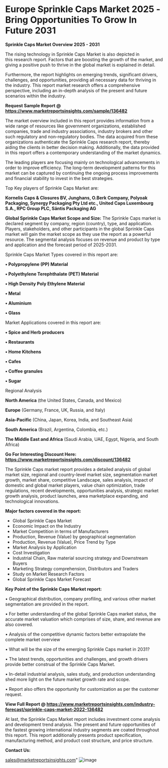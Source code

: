 # Europe Sprinkle Caps Market 2025 -Bring Opportunities To Grow In Future 2031

<Strong> Sprinkle Caps Market Overview 2025 - 2031</strong>

The rising technology in Sprinkle Caps Market is also depicted in this research report. Factors that are boosting the growth of the market, and giving a positive push to thrive in the global market is explained in detail.

Furthermore, the report highlights on emerging trends, significant drivers, challenges, and opportunities, providing all necessary data for thriving in the industry. This report market research offers a comprehensive perspective, including an in-depth analysis of the present and future scenarios within the industry.

<strong>Request Sample Report @ <a href=https://www.marketreportsinsights.com/sample/136482>https://www.marketreportsinsights.com/sample/136482</a></strong>

The market overview included in this report provides information from a wide range of resources like government organizations, established companies, trade and industry associations, industry brokers and other such regulatory and non-regulatory bodies. The data acquired from these organizations authenticate the Sprinkle Caps research report, thereby aiding the clients in better decision making. Additionally, the data provided in this report offers a contemporary understanding of the market dynamics.

The leading players are focusing mainly on technological advancements in order to improve efficiency. The long-term development patterns for this market can be captured by continuing the ongoing process improvements and financial stability to invest in the best strategies.

Top Key players of Sprinkle Caps Market are:

<strong>Kornelis Caps & Closures BV, Junghans, O.Berk Company, Polyoak Packaging, Synergy Packaging Pty Ltd etc., United Caps Luxembourg S.A., RPC Group PLC, Säntis Packaging AG</strong>

<strong><b>Global Sprinkle Caps Market Scope and Size:</b></strong>
The Sprinkle Caps market is declared segment by company, region (country), type, and application. Players, stakeholders, and other participants in the global Sprinkle Caps market will gain the market scope as they use the report as a powerful resource. The segmental analysis focuses on revenue and product by type and application and the forecast period of 2025-2031.

Sprinkle Caps Market Types covered in this report are:

<strong>• Polypropylene (PP) Material

• Polyethylene Terephthalate (PET) Material

• High Density Poly Ethylene Material

• Metal

• Aluminium

• Glass</strong>

Market Applications covered in this report are:

<strong>• Spice and Herb producers

• Restaurants

• Home Kitchens

• Cafes

• Coffee granules

• Sugar</strong> 

Regional Analysis

<strong>North America</strong> (the United States, Canada, and Mexico)

<strong>Europe</strong> (Germany, France, UK, Russia, and Italy)

<strong>Asia-Pacific</strong> (China, Japan, Korea, India, and Southeast Asia)

<strong>South America</strong> (Brazil, Argentina, Colombia, etc.)

<strong>The Middle East and Africa</strong> (Saudi Arabia, UAE, Egypt, Nigeria, and South Africa)

<strong>Go For Interesting Discount Here: <a href=https://www.marketreportsinsights.com/discount/136482>https://www.marketreportsinsights.com/discount/136482</a></strong>

The Sprinkle Caps market report provides a detailed analysis of global market size, regional and country-level market size, segmentation market growth, market share, competitive Landscape, sales analysis, impact of domestic and global market players, value chain optimization, trade regulations, recent developments, opportunities analysis, strategic market growth analysis, product launches, area marketplace expanding, and technological innovations.

<strong><b>Major factors covered in the report:</b></strong>
<ul>
  <li>Global Sprinkle Caps Market </li>
  <li>Economic Impact on the Industry</li>
  <li>Market Competition in terms of Manufacturers</li>
  <li>Production, Revenue (Value) by geographical segmentation</li>
  <li>Production, Revenue (Value), Price Trend by Type</li>
  <li>Market Analysis by Application</li>
  <li>Cost Investigation</li>
  <li>Industrial Chain, Raw material sourcing strategy and Downstream Buyers</li>
  <li>Marketing Strategy comprehension, Distributors and Traders</li>
  <li>Study on Market Research Factors</li>
  <li>Global Sprinkle Caps Market Forecast</li>
</ul>

<strong><b>Key Point of the Sprinkle Caps Market report:</b></strong>

• Geographical distribution, company profiling, and various other market segmentation are provided in the report.

• For better understanding of the global Sprinkle Caps market status, the accurate market valuation which comprises of size, share, and revenue are also covered.

• Analysis of the competitive dynamic factors better extrapolate the complete market overview

• What will be the size of the emerging Sprinkle Caps market in 2031?

• The latest trends, opportunities and challenges, and growth drivers provide better construal of the Sprinkle Caps Market.

• In-detail industrial analysis, sales study, and production understanding shed more light on the future market growth rate and scope.

• Report also offers the opportunity for customization as per the customer request.

<strong><b>View Full Report @ <a href=https://www.marketreportsinsights.com/industry-forecast/sprinkle-caps-market-2022-136482>https://www.marketreportsinsights.com/industry-forecast/sprinkle-caps-market-2022-136482</a></b></strong>


At last, the Sprinkle Caps Market report includes investment come analysis and development trend analysis. The present and future opportunities of the fastest growing international industry segments are coated throughout this report. This report additionally presents product specification, manufacturing method, and product cost structure, and price structure.

<strong>Contact Us:</strong>

sales@marketreportsinsights.com"
![image](https://github.com/user-attachments/assets/d99c2cff-b8bc-448f-a096-abdeb973ec9f)
